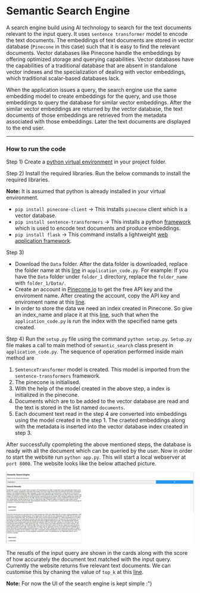 # Semantic Search Engine
A search engine build using AI technology to search for the text documents relevant to the input query. It uses `sentence transformer` model to encode the text documents. The embeddings of text documents are stored in vector database (`Pinecone` in this case) such that it is easy to find the relevant documents. Vector databases like Pinecone handle the embeddings by offering optimized storage and querying capabilities. Vector databases have the capabilities of a traditional database that are absent in standalone vector indexes and the specialization of dealing with vector embeddings, which traditional scalar-based databases lack.

When the application issues a query, the search engine use the same embedding model to create embeddings for the query, and use those embeddings to query the database for similar vector embeddings. After the similar vector embeddings are returned by the vector database, the text documents of those embeddings are retrieved from the metadata associated with those embeddings. Later the text documents are displayed to the end user.

---

### How to run the code

Step 1) Create a [python virtual environment](https://docs.python.org/3/library/venv.html) in your project folder. 

Step 2) Install the required libraries. Run the below commands to install the required libraries.

**Note:** It is assumed that python is already installed in your virtual environment.

* `pip install pinecone-client` -> This installs `pinecone` client which is a vector database.
* `pip install sentence-transformers` -> This installs a python [framework](https://www.sbert.net/) which is used to encode text documents and produce embeddings.
* `pip install flask` -> This command installs a lightweight [web application framework](https://pypi.org/project/Flask/).

Step 3) 
* Download the `Data` folder. After the data folder is downloaded, replace the folder name at this [line](https://github.com/LakshmiGayathri19/SemanticSearchEngine/blob/5eafae6d05b62682d4d9c3d2ad4446d628af90c7/application_code.py#L23) in `application_code.py`.
For example: If you have the `Data` folder under `folder_1` directory, replace the `folder_name` with `folder_1/Data/`. 
* Create an account in [Pinecone.io](https://app.pinecone.io/) to get the free API key and the enviroment name. After creating the account, copy the API key and enviroment name at this [line](https://github.com/LakshmiGayathri19/SemanticSearchEngine/blob/main/application_code.py#L9-L10).
* In order to store the data we need an index created in Pinecone. So give an index_name and place it at this [line](https://github.com/LakshmiGayathri19/SemanticSearchEngine/blob/main/application_code.py#L11), such that when the `application_code.py` is run the index with the specified name gets created.

Step 4) Run the `setup.py` file using the command `python setup.py`. `Setup.py` file makes a call to main method of `semantic_search` class present in `application_code.py`. The sequence of operation performed inside main method are
1) `SentenceTransformer` model is created. This model is imported from the `sentence-transformers` framework.
2) The pinecone is initialised.
3) With the help of the model created in the above step, a index is initialized in the pinecone.
4) Documents which are to be added to the vector database are read and the text is stored in the list named `documents`.
5) Each document text read in the step 4 are converted into embeddings using the model created in the step 1. The craeted embeddings along with the metadata is inserted into the vector database index created in step 3.

After successfully cpompleting the above mentioned steps, the database is ready with all the document which can be queried by the user. Now in order to start the website run `python app.py`. This will start a local webserver at `port 8000`. The website looks like the below attached picture.

![searchEngine](https://github.com/LakshmiGayathri19/SemanticSearchEngine/blob/main/SearchEngine.png)


The resutls of the input query are shown in the cards along with the score of how accurately the document text matched with the input query. Currently the website returns five relevant text documents. We can customise this by chaning the value of `top_k` at this [line](https://github.com/LakshmiGayathri19/SemanticSearchEngine/blob/main/query.py#L13).

**Note:** For now the UI of the search engine is kept simple :")


